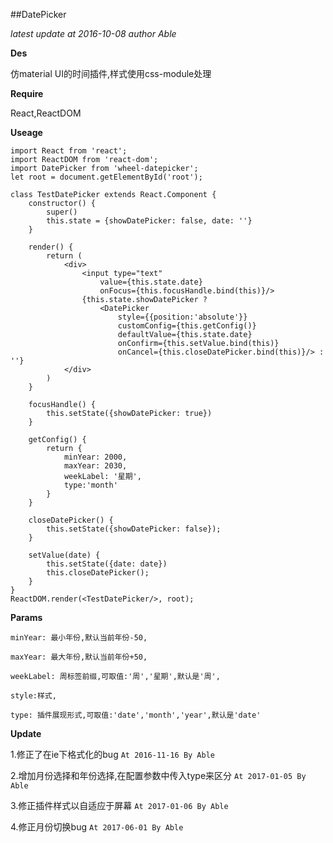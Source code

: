 ##DatePicker

*latest update at 2016-10-08*
*author Able*

**Des**

仿material UI的时间插件,样式使用css-module处理

**Require**

React,ReactDOM

**Useage**

```
import React from 'react';
import ReactDOM from 'react-dom';
import DatePicker from 'wheel-datepicker';
let root = document.getElementById('root');

class TestDatePicker extends React.Component {
    constructor() {
        super()
        this.state = {showDatePicker: false, date: ''}
    }

    render() {
        return (
            <div>
                <input type="text" 
                    value={this.state.date} 
                    onFocus={this.focusHandle.bind(this)}/>
                {this.state.showDatePicker ?
                    <DatePicker 
                        style={{position:'absolute'}}
                        customConfig={this.getConfig()}
                        defaultValue={this.state.date}
                        onConfirm={this.setValue.bind(this)}
                        onCancel={this.closeDatePicker.bind(this)}/> : ''}
            </div>
        )
    }

    focusHandle() {
        this.setState({showDatePicker: true})
    }

    getConfig() {
        return {
            minYear: 2000,
            maxYear: 2030,
            weekLabel: '星期',
            type:'month'
        }
    }

    closeDatePicker() {
        this.setState({showDatePicker: false});
    }

    setValue(date) {
        this.setState({date: date})
        this.closeDatePicker();
    }
}
ReactDOM.render(<TestDatePicker/>, root);
```
**Params**

    minYear: 最小年份,默认当前年份-50,
    
    maxYear: 最大年份,默认当前年份+50,
    
    weekLabel: 周标签前缀,可取值:'周','星期',默认是'周',
    
    style:样式,
    
    type: 插件展现形式,可取值:'date','month','year',默认是'date'

**Update**

1.修正了在ie下格式化的bug `At 2016-11-16 By Able`

2.增加月份选择和年份选择,在配置参数中传入type来区分 `At 2017-01-05 By Able`

3.修正插件样式以自适应于屏幕 `At 2017-01-06 By Able`

4.修正月份切换bug `At 2017-06-01 By Able`